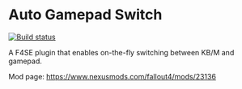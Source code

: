 # Auto Gamepad Switch
[![Build status](https://ci.appveyor.com/api/projects/status/github/reg2k/fo4-autoswitch?branch=master&svg=true)](https://ci.appveyor.com/project/reg2k/fo4-autoswitch)

A F4SE plugin that enables on-the-fly switching between KB/M and gamepad.

Mod page: https://www.nexusmods.com/fallout4/mods/23136